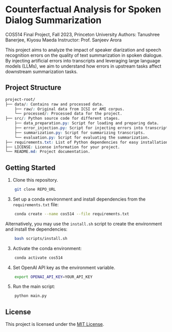 # Counterfactual Analysis for Spoken Dialog Summarization

COS514 Final Project, Fall 2023, Princeton University
Authors: Tanushree Banerjee, Kiyosu Maeda
Instructor: Prof. Sanjeev Arora

This project aims to analyze the impact of speaker diarization and speech recognition errors on the quality of text summarization in spoken dialogue. By injecting artificial errors into transcripts and leveraging large language models (LLMs), we aim to understand how errors in upstream tasks affect downstream summarization tasks.

## Project Structure
```css
project-root/
├── data/: Contains raw and processed data.
    ├── raw/: Original data from ICSI or AMI corpus.
    └── processed/: Processed data for the project.
├── src/: Python source code for different stages.
    ├── data_preparation.py: Script for loading and preparing data.
    ├── error_injection.py: Script for injecting errors into transcripts.
    ├── summarization.py: Script for summarizing transcripts.
    └── evaluation.py: Script for evaluating the summarization.
├── requirements.txt: List of Python dependencies for easy installation.
├── LICENSE: License information for your project.
└── README.md: Project documentation.
```

## Getting Started

1. Clone this repository.
```bash
    git clone REPO_URL
```

3. Set up a conda environment and install dependencies from the `requirements.txt` file:
```bash
    conda create --name cos514 --file requirements.txt
```

Alternatively, you may use the `install.sh` script to create the environment and install the dependencies:
```bash
    bash scripts/install.sh
```

3. Activate the conda environment:
```bash
    conda activate cos514
```
4. Set OpenAI API key as the environment variable.
```bash
    export OPENAI_API_KEY=YOUR_API_KEY
```

5. Run the main script:
```bash
    python main.py
```

## License
This project is licensed under the [MIT License](LICENSE).
